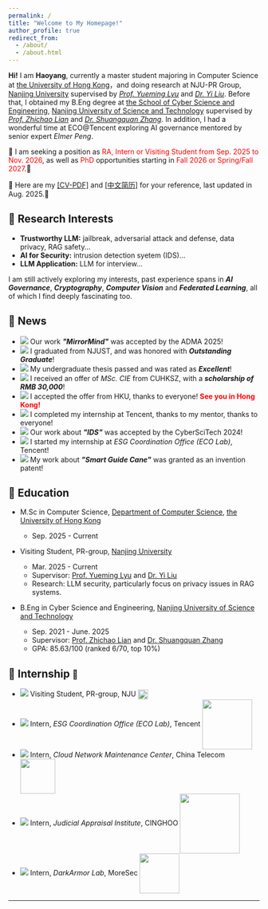 ```yaml
---
permalink: /
title: "Welcome to My Homepage!"
author_profile: true
redirect_from: 
  - /about/
  - /about.html
---
```


**Hi!** I am **Haoyang**, currently a master student majoring in Computer Science at [the University of Hong Kong](https://www.hku.hk/)，and doing research at NJU-PR Group, [Nanjing University](https://www.nju.edu.cn/) supervised by [*Prof. Yueming Lyu*](https://yueming6568.github.io/) and [*Dr. Yi Liu*](https://scholar.google.com/citations?view_op=list_works&hl=zh-CN&hl=zh-CN&user=RNNNv7QAAAAJ&sortby=pubdate). Before that, I obtained my B.Eng degree at [the School of Cyber Science and Engineering](https://scs.njust.edu.cn/), [Nanjing University of Science and Technology](https://www.njust.edu.cn/) supervised by [*Prof. Zhichao Lian*](https://gsmis.njust.edu.cn/open/TutorInfo.aspx?dsbh=M3kK3EWHXJc6xzMaFrhOQA==&yxsh=z70ppxVSQAs=&zydm=SwsWR9zpmmw=) and [*Dr. Shuangquan Zhang*](https://jszy.njust.edu.cn/wlkjaq/zsq/list.psp). In addition, I had a wonderful time at ECO@Tencent exploring AI governance mentored by senior expert *Elmer Peng*.

<!--
👋 Hi, I am Haoyang, currently a master student at [the Department of Computer Science](https://www.cs.hku.hk/), the University of Hong Kong [<img src="https://ALIENHHY.github.io/_pages/HKU.png" align="center" style="vertical-align: middle; width: 20px;">](https://www.hku.hk/), as well as a visiting student at NJU-PR group, Nanjing University [<img src="https://ALIENHHY.github.io/_pages/NJU.png" align="center" style="vertical-align: middle; width: 20px;">](https://www.nju.edu.cn/) supervised by [*Prof. Yueming Lyu*](https://yueming6568.github.io/) and [*Dr. Yi Liu*](https://scholar.google.com/citations?view_op=list_works&hl=zh-CN&hl=zh-CN&user=RNNNv7QAAAAJ&sortby=pubdate). Before that, I obtained my B.Eng degree at [the School of Cyber Science and Engineering](https://scs.njust.edu.cn/), Nanjing University of Science and Technology [<img src="https://ALIENHHY.github.io/_pages/NJUST.png" align="center" style="vertical-align: middle; width: 20px;">](https://www.njust.edu.cn/) supervised by [*Prof. Zhichao Lian*](https://gsmis.njust.edu.cn/open/TutorInfo.aspx?dsbh=M3kK3EWHXJc6xzMaFrhOQA==&yxsh=z70ppxVSQAs=&zydm=SwsWR9zpmmw=) and [*Dr. Shuangquan Zhang*](https://jszy.njust.edu.cn/wlkjaq/zsq/list.psp). In addition, I had a wonderful time at ECO, Tencent [<img src="https://ALIENHHY.github.io/_pages/Tencent.png" align="center" style="vertical-align: middle; width: 100px;">](https://www.tencent.com/zh-cn/) mentored by senior expert *Elmer Peng* exploring AI governance.
-->

📣 I am seeking a position as <span style="color: red;">RA, Intern or Visiting Student from Sep. 2025 to Nov. 2026</span>, as well as <span style="color: red;">PhD</span> opportunities starting in <span style="color: red;">Fall 2026 or Spring/Fall 2027</span>.🥺

  
📌 Here are my <a href="https://www.overleaf.com/read/cccdwmtnrkqv#2e6b5c" target="_blank">[CV-PDF]</a> and <a href="https://www.overleaf.com/read/nfwvytrpdgyf#bf0c70" target="_blank">[中文简历]</a> for your reference, last updated in Aug. 2025.🤩

🎇 Research Interests
---
* **Trustworthy LLM:** jailbreak, adversarial attack and defense, data privacy, RAG safety...
* **AI for Security:** intrusion detection syetem (IDS)...
* **LLM Application:** LLM for interview...

I am still actively exploring my interests, past experience spans in ***AI Governance***, ***Cryptography***, ***Computer Vision*** and ***Federated Learning***, all of which I find deeply fascinating too.

<!--
Currently, I am leading a project on ***the security of LLMs***, developing a black-box jailbreaking attack toolkit, which is also my graduation thesis. I am also contributing to a project on ***AI application in the pharmaceutical industry***, which is nearing implementation.)

<span style="color: blue;">While I am still in the early stages of gaining a deeper understanding of these fields, I am confident in my abilities and deeply passionate about broadening my expertise.</span>
-->

🎉 News
---
* ![](https://img.shields.io/badge/Aug.%202025-00FF00) Our work ***"MirrorMind"*** was accepted by the ADMA 2025!
* ![](https://img.shields.io/badge/Jun.%202025-00FF00) I graduated from NJUST, and was honored with ***Outstanding Graduate***!
* ![](https://img.shields.io/badge/Jun.%202025-00FF00) My undergraduate thesis passed and was rated as ***Excellent***!
* ![](https://img.shields.io/badge/Jan.%202025-00FF00) I received an offer of *MSc. CIE* from CUHKSZ, with a ***scholarship of RMB 30,000***!
* ![](https://img.shields.io/badge/Jan.%202025-00FF00) I accepted the offer from HKU, thanks to everyone! **<span style="color: red;">See you in Hong Kong!</span>**
* ![](https://img.shields.io/badge/Dec.%202024-00FF00) I completed my internship at Tencent, thanks to my mentor, thanks to everyone!
* ![](https://img.shields.io/badge/Sep.%202024-00FF00) Our work about ***"IDS"*** was accepted by the CyberSciTech 2024!
* ![](https://img.shields.io/badge/Sep.%202024-00FF00) I started my internship at *ESG Coordination Office (ECO Lab)*, Tencent!
* ![](https://img.shields.io/badge/Jul.%202024-00FF00) My work about ***"Smart Guide Cane"*** was granted as an invention patent!

<!--
* ![](https://img.shields.io/badge/Feb.%202025-00FF00) I became a member of the Chinese Football Association of Team Dragon <img src="https://ALIENHHY.github.io/_pages/国足.png" align="center" style="vertical-align: middle; width: 15px;">! ✌✌✌)
* ![](https://img.shields.io/badge/Dec.%202024-00FF00) I received an offer of *MSc. CS* from the University of Hong Kong [<img src="https://ALIENHHY.github.io/_pages/HKU.png" align="center" style="vertical-align: middle; width: 20px;">](https://www.msc-cs.hku.hk/)!
* ![](https://img.shields.io/badge/Oct.%202025-00FF00) I received an offer of *MSc. Cyber Security* from the University of Edinburgh [<img src="https://ALIENHHY.github.io/_pages/Edinburgh.png" align="center" style="vertical-align: middle; width: 22px;">](https://postgraduate.degrees.ed.ac.uk/index.php?r=site/view&edition=2025&id=971)!
* ![](https://img.shields.io/badge/Oct.%202025-00FF00) I received my first offer for *MSc. Robotics* from the University of Bristol [<img src="https://ALIENHHY.github.io/_pages/Bristol.png" align="center" style="vertical-align: middle; width: 20px;">](https://www.bristol.ac.uk/study/postgraduate/taught/msc-robotics/)!
* ![](https://img.shields.io/badge/Nov.%202024-00FF00) I presented our work at the CyberSciTech 2024 conference!
-->


🏫 Education
---
* M.Sc in Computer Science, [Department of Computer Science](https://www.cs.hku.hk/), [the University of Hong Kong](https://www.hku.hk/)
  * Sep. 2025 - Current

* Visiting Student, PR-group, [Nanjing University](https://www.nju.edu.cn/)
  * Mar. 2025 - Current
  * Supervisor: [Prof. Yueming Lyu](https://yueming6568.github.io/) and [Dr. Yi Liu](https://scholar.google.com/citations?view_op=list_works&hl=zh-CN&hl=zh-CN&user=RNNNv7QAAAAJ&sortby=pubdate)
  * Research: LLM security, particularly focus on privacy issues in RAG systems.

* B.Eng in Cyber Science and Engineering, [Nanjing University of Science and Technology](https://www.njust.edu.cn/)
  * Sep. 2021 - June. 2025
  * Supervisor: [Prof. Zhichao Lian](https://gsmis.njust.edu.cn/open/TutorInfo.aspx?dsbh=M3kK3EWHXJc6xzMaFrhOQA==&yxsh=z70ppxVSQAs=&zydm=SwsWR9zpmmw=) and [Dr. Shuangquan Zhang](https://jszy.njust.edu.cn/wlkjaq/zsq/list.psp)
  * GPA: 85.63/100 (ranked 6/70, top 10%)

🏢 Internship <a href="https://alienhhy.github.io/internships/" target="_blank" style="text-decoration: none; font-size: smaller;">🔗</a>
---

<!--
* ![](https://img.shields.io/badge/Nov.%202024%20--%20Current-000000) Co-founder, Nanjing Nebulorix Co., Ltd.)
* ![](https://img.shields.io/badge/Sep.%202025%20--%20Current-000000) M.Sc., Department of Computer Science, HKU [<img src="https://ALIENHHY.github.io/_pages/HKU.png" align="center" style="vertical-align: middle; width: 20px;">](https://www.njust.edu.cn/)
* ![](https://img.shields.io/badge/Sep.%202021%20--%20Apr.%202025-000000) B.Eng., School of Cyberspace Security, NJUST [<img src="https://ALIENHHY.github.io/_pages/NJUST.png" align="center" style="vertical-align: middle; width: 20px;">](https://www.njust.edu.cn/)
-->

* ![](https://img.shields.io/badge/Mar.%202025%20--%20Current-000000) Visiting Student, PR-group, NJU [<img src="https://ALIENHHY.github.io/_pages/NJU.png" align="center" style="vertical-align: middle; width: 20px;">](https://www.nju.edu.cn/)
* ![](https://img.shields.io/badge/Sept.%202024%20--%20Dec.%202024-000000) Intern, *ESG Coordination Office (ECO Lab)*, Tencent [<img src="https://ALIENHHY.github.io/_pages/Tencent.png" align="center" style="vertical-align: middle; width: 100px;">](https://www.tencent.com/zh-cn/)
* ![](https://img.shields.io/badge/Jan.%202024%20--%20Feb.%202024-000000) Intern, *Cloud Network Maintenance Center*, China Telecom [<img src="https://ALIENHHY.github.io/_pages/China Telecom.jpg" align="center" style="vertical-align: middle; width: 70px;">](http://www.chinatelecom.com.cn/)
* ![](https://img.shields.io/badge/Jul.%202023%20--%20Aug.%202023-000000) Intern, *Judicial Appraisal Institute*, CINGHOO [<img src="https://ALIENHHY.github.io/_pages/CINGHOO.png" align="center" style="vertical-align: middle; width: 120px;">](http://www.cinghoo.com/)
* ![](https://img.shields.io/badge/Jul.%202022%20--%20Aug.%202022-000000) Intern, *DarkArmor Lab*, MoreSec [<img src="https://ALIENHHY.github.io/_pages/MoreSec.png" align="center" style="vertical-align: middle; width: 80px;">](https://www.moresec.cn/)

---

<script type="text/javascript" id="clustrmaps" src="//clustrmaps.com/map_v2.js?d=6wfR7GC9nCyJQPKiqnKV-XvXiwNpKSA2Zv_onF9ga-g&cl=ffffff&w=a"></script>
